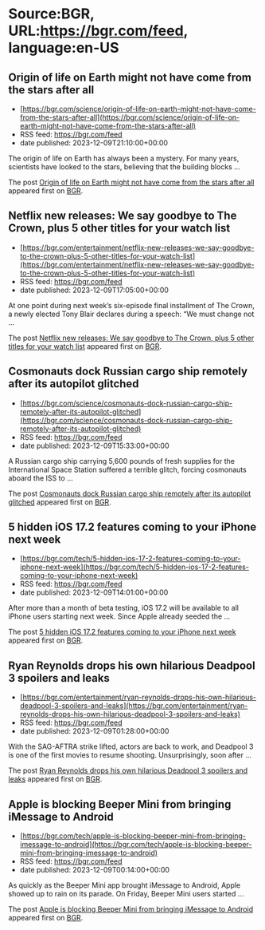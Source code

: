 # Source:BGR, URL:https://bgr.com/feed, language:en-US

## Origin of life on Earth might not have come from the stars after all
 - [https://bgr.com/science/origin-of-life-on-earth-might-not-have-come-from-the-stars-after-all](https://bgr.com/science/origin-of-life-on-earth-might-not-have-come-from-the-stars-after-all)
 - RSS feed: https://bgr.com/feed
 - date published: 2023-12-09T21:10:00+00:00

<p>The origin of life on Earth has always been a mystery. For many years, scientists have looked to the stars, believing that the building blocks &#8230;</p>
<p>The post <a href="https://bgr.com/science/origin-of-life-on-earth-might-not-have-come-from-the-stars-after-all/">Origin of life on Earth might not have come from the stars after all</a> appeared first on <a href="https://bgr.com">BGR</a>.</p>

## Netflix new releases: We say goodbye to The Crown, plus 5 other titles for your watch list
 - [https://bgr.com/entertainment/netflix-new-releases-we-say-goodbye-to-the-crown-plus-5-other-titles-for-your-watch-list](https://bgr.com/entertainment/netflix-new-releases-we-say-goodbye-to-the-crown-plus-5-other-titles-for-your-watch-list)
 - RSS feed: https://bgr.com/feed
 - date published: 2023-12-09T17:05:00+00:00

<p>At one point during next week&#8217;s six-episode final installment of The Crown, a newly elected Tony Blair declares during a speech: &#8220;We must change not &#8230;</p>
<p>The post <a href="https://bgr.com/entertainment/netflix-new-releases-we-say-goodbye-to-the-crown-plus-5-other-titles-for-your-watch-list/">Netflix new releases: We say goodbye to The Crown, plus 5 other titles for your watch list</a> appeared first on <a href="https://bgr.com">BGR</a>.</p>

## Cosmonauts dock Russian cargo ship remotely after its autopilot glitched
 - [https://bgr.com/science/cosmonauts-dock-russian-cargo-ship-remotely-after-its-autopilot-glitched](https://bgr.com/science/cosmonauts-dock-russian-cargo-ship-remotely-after-its-autopilot-glitched)
 - RSS feed: https://bgr.com/feed
 - date published: 2023-12-09T15:33:00+00:00

<p>A Russian cargo ship carrying 5,600 pounds of fresh supplies for the International Space Station suffered a terrible glitch, forcing cosmonauts aboard the ISS to &#8230;</p>
<p>The post <a href="https://bgr.com/science/cosmonauts-dock-russian-cargo-ship-remotely-after-its-autopilot-glitched/">Cosmonauts dock Russian cargo ship remotely after its autopilot glitched</a> appeared first on <a href="https://bgr.com">BGR</a>.</p>

## 5 hidden iOS 17.2 features coming to your iPhone next week
 - [https://bgr.com/tech/5-hidden-ios-17-2-features-coming-to-your-iphone-next-week](https://bgr.com/tech/5-hidden-ios-17-2-features-coming-to-your-iphone-next-week)
 - RSS feed: https://bgr.com/feed
 - date published: 2023-12-09T14:01:00+00:00

<p>After more than a month of beta testing, iOS 17.2 will be available to all iPhone users starting next week. Since Apple already seeded the &#8230;</p>
<p>The post <a href="https://bgr.com/tech/5-hidden-ios-17-2-features-coming-to-your-iphone-next-week/">5 hidden iOS 17.2 features coming to your iPhone next week</a> appeared first on <a href="https://bgr.com">BGR</a>.</p>

## Ryan Reynolds drops his own hilarious Deadpool 3 spoilers and leaks
 - [https://bgr.com/entertainment/ryan-reynolds-drops-his-own-hilarious-deadpool-3-spoilers-and-leaks](https://bgr.com/entertainment/ryan-reynolds-drops-his-own-hilarious-deadpool-3-spoilers-and-leaks)
 - RSS feed: https://bgr.com/feed
 - date published: 2023-12-09T01:28:00+00:00

<p>With the SAG-AFTRA strike lifted, actors are back to work, and Deadpool 3 is one of the first movies to resume shooting. Unsurprisingly, soon after &#8230;</p>
<p>The post <a href="https://bgr.com/entertainment/ryan-reynolds-drops-his-own-hilarious-deadpool-3-spoilers-and-leaks/">Ryan Reynolds drops his own hilarious Deadpool 3 spoilers and leaks</a> appeared first on <a href="https://bgr.com">BGR</a>.</p>

## Apple is blocking Beeper Mini from bringing iMessage to Android
 - [https://bgr.com/tech/apple-is-blocking-beeper-mini-from-bringing-imessage-to-android](https://bgr.com/tech/apple-is-blocking-beeper-mini-from-bringing-imessage-to-android)
 - RSS feed: https://bgr.com/feed
 - date published: 2023-12-09T00:14:00+00:00

<p>As quickly as the Beeper Mini app brought iMessage to Android, Apple showed up to rain on its parade. On Friday, Beeper Mini users started &#8230;</p>
<p>The post <a href="https://bgr.com/tech/apple-is-blocking-beeper-mini-from-bringing-imessage-to-android/">Apple is blocking Beeper Mini from bringing iMessage to Android</a> appeared first on <a href="https://bgr.com">BGR</a>.</p>

